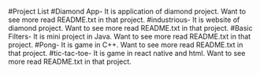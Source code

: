 #Project List
#Diamond App- It is application of diamond project. Want to see more read README.txt in that project.
#industrious- It is website of diamond project. Want to see more read README.txt in that project.
#Basic Filters- It is mini project in Java. Want to see more read README.txt in that project.
#Pong- It is game in C++. Want to see more read README.txt in that project.
#tic-tac-toe- It is game in react native and html. Want to see more read README.txt in that project.
